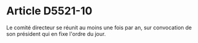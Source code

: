 # Article D5521-10

  
Le comité directeur se réunit au moins une fois par an, sur convocation de son président qui en fixe l'ordre du jour.